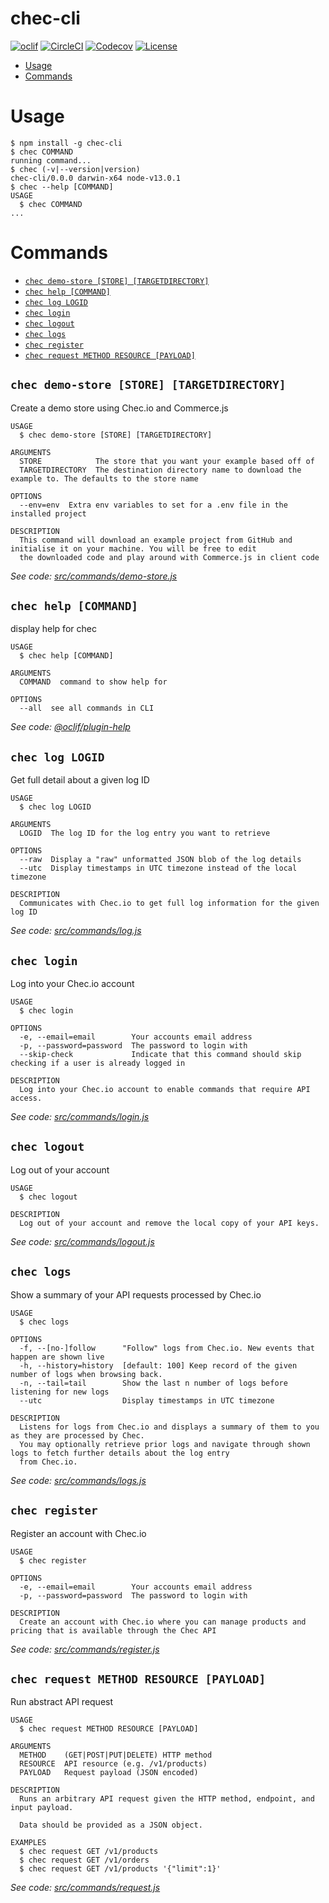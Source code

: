 chec-cli
========

[![oclif](https://img.shields.io/badge/cli-oclif-brightgreen.svg)](https://oclif.io)
[![CircleCI](https://circleci.com/gh/chec/cli/tree/master.svg?style=shield)](https://circleci.com/gh/chec/cli/tree/master)
[![Codecov](https://codecov.io/gh/chec/cli/branch/master/graph/badge.svg)](https://codecov.io/gh/chec/chec-cli)
[![License](https://img.shields.io/github/license/chec/cli.svg)](https://github.com/chec/chec-cli/blob/master/LICENSE.md)
<!-- [![Version](https://img.shields.io/npm/v/chec-cli.svg)](https://npmjs.org/package/chec-cli) -->
<!-- [![Downloads/week](https://img.shields.io/npm/dw/chec-cli.svg)](https://npmjs.org/package/chec-cli) -->

<!-- toc -->
* [Usage](#usage)
* [Commands](#commands)
<!-- tocstop -->
# Usage
<!-- usage -->
```sh-session
$ npm install -g chec-cli
$ chec COMMAND
running command...
$ chec (-v|--version|version)
chec-cli/0.0.0 darwin-x64 node-v13.0.1
$ chec --help [COMMAND]
USAGE
  $ chec COMMAND
...
```
<!-- usagestop -->
# Commands
<!-- commands -->
* [`chec demo-store [STORE] [TARGETDIRECTORY]`](#chec-demo-store-store-targetdirectory)
* [`chec help [COMMAND]`](#chec-help-command)
* [`chec log LOGID`](#chec-log-logid)
* [`chec login`](#chec-login)
* [`chec logout`](#chec-logout)
* [`chec logs`](#chec-logs)
* [`chec register`](#chec-register)
* [`chec request METHOD RESOURCE [PAYLOAD]`](#chec-request-method-resource-payload)

## `chec demo-store [STORE] [TARGETDIRECTORY]`

Create a demo store using Chec.io and Commerce.js

```
USAGE
  $ chec demo-store [STORE] [TARGETDIRECTORY]

ARGUMENTS
  STORE            The store that you want your example based off of
  TARGETDIRECTORY  The destination directory name to download the example to. The defaults to the store name

OPTIONS
  --env=env  Extra env variables to set for a .env file in the installed project

DESCRIPTION
  This command will download an example project from GitHub and initialise it on your machine. You will be free to edit 
  the downloaded code and play around with Commerce.js in client code
```

_See code: [src/commands/demo-store.js](https://github.com/chec/chec-cli/blob/v0.0.0/src/commands/demo-store.js)_

## `chec help [COMMAND]`

display help for chec

```
USAGE
  $ chec help [COMMAND]

ARGUMENTS
  COMMAND  command to show help for

OPTIONS
  --all  see all commands in CLI
```

_See code: [@oclif/plugin-help](https://github.com/oclif/plugin-help/blob/v2.2.1/src/commands/help.ts)_

## `chec log LOGID`

Get full detail about a given log ID

```
USAGE
  $ chec log LOGID

ARGUMENTS
  LOGID  The log ID for the log entry you want to retrieve

OPTIONS
  --raw  Display a "raw" unformatted JSON blob of the log details
  --utc  Display timestamps in UTC timezone instead of the local timezone

DESCRIPTION
  Communicates with Chec.io to get full log information for the given log ID
```

_See code: [src/commands/log.js](https://github.com/chec/chec-cli/blob/v0.0.0/src/commands/log.js)_

## `chec login`

Log into your Chec.io account

```
USAGE
  $ chec login

OPTIONS
  -e, --email=email        Your accounts email address
  -p, --password=password  The password to login with
  --skip-check             Indicate that this command should skip checking if a user is already logged in

DESCRIPTION
  Log into your Chec.io account to enable commands that require API access.
```

_See code: [src/commands/login.js](https://github.com/chec/chec-cli/blob/v0.0.0/src/commands/login.js)_

## `chec logout`

Log out of your account

```
USAGE
  $ chec logout

DESCRIPTION
  Log out of your account and remove the local copy of your API keys.
```

_See code: [src/commands/logout.js](https://github.com/chec/chec-cli/blob/v0.0.0/src/commands/logout.js)_

## `chec logs`

Show a summary of your API requests processed by Chec.io

```
USAGE
  $ chec logs

OPTIONS
  -f, --[no-]follow      "Follow" logs from Chec.io. New events that happen are shown live
  -h, --history=history  [default: 100] Keep record of the given number of logs when browsing back.
  -n, --tail=tail        Show the last n number of logs before listening for new logs
  --utc                  Display timestamps in UTC timezone

DESCRIPTION
  Listens for logs from Chec.io and displays a summary of them to you as they are processed by Chec.
  You may optionally retrieve prior logs and navigate through shown logs to fetch further details about the log entry 
  from Chec.io.
```

_See code: [src/commands/logs.js](https://github.com/chec/chec-cli/blob/v0.0.0/src/commands/logs.js)_

## `chec register`

Register an account with Chec.io

```
USAGE
  $ chec register

OPTIONS
  -e, --email=email        Your accounts email address
  -p, --password=password  The password to login with

DESCRIPTION
  Create an account with Chec.io where you can manage products and pricing that is available through the Chec API
```

_See code: [src/commands/register.js](https://github.com/chec/chec-cli/blob/v0.0.0/src/commands/register.js)_

## `chec request METHOD RESOURCE [PAYLOAD]`

Run abstract API request

```
USAGE
  $ chec request METHOD RESOURCE [PAYLOAD]

ARGUMENTS
  METHOD    (GET|POST|PUT|DELETE) HTTP method
  RESOURCE  API resource (e.g. /v1/products)
  PAYLOAD   Request payload (JSON encoded)

DESCRIPTION
  Runs an arbitrary API request given the HTTP method, endpoint, and input payload.

  Data should be provided as a JSON object.

EXAMPLES
  $ chec request GET /v1/products
  $ chec request GET /v1/orders
  $ chec request GET /v1/products '{"limit":1}'
```

_See code: [src/commands/request.js](https://github.com/chec/chec-cli/blob/v0.0.0/src/commands/request.js)_
<!-- commandsstop -->
